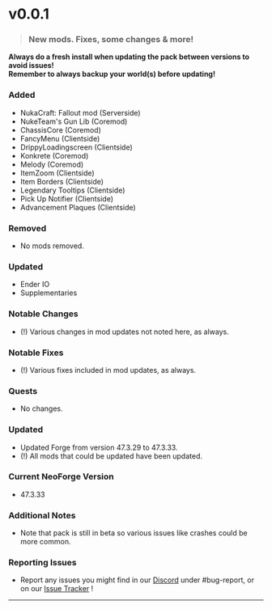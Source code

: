 <h1>v0.0.1</h1>

> ### New mods. Fixes, some changes & more! <br />

**Always do a fresh install when updating the pack between versions to avoid issues!** <br />
**Remember to always backup your world(s) before updating!**


### **Added**
- NukaCraft: Fallout mod (Serverside)
- NukeTeam's Gun Lib (Coremod)
- ChassisCore (Coremod)
- FancyMenu (Clientside)
- DrippyLoadingscreen (Clientside)
- Konkrete (Coremod)
- Melody (Coremod)
- ItemZoom (Clientside)
- Item Borders (Clientside)
- Legendary Tooltips (Clientside)
- Pick Up Notifier (Clientside)
- Advancement Plaques (Clientside)


### **Removed**
- No mods removed.


### **Updated**
- Ender IO
- Supplementaries


### **Notable Changes**
- (!) Various changes in mod updates not noted here, as always.


### **Notable Fixes**
- (!) Various fixes included in mod updates, as always.


### **Quests**
- No changes.


### **Updated**
- Updated Forge from version 47.3.29 to 47.3.33.
- (!) All mods that could be updated have been updated.


### **Current NeoForge Version**
- 47.3.33


### **Additional Notes**
- Note that pack is still in beta so various issues like crashes could be more common.


### **Reporting Issues**
- Report any issues you might find in our [Discord](https://dsc.gg/britakeestudios) under #bug-report, or on our [Issue Tracker](https://github.com/realBritakee/Beyond-Sky/issues) !

---------------